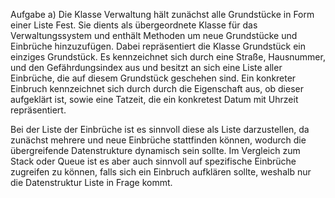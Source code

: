 Aufgabe a)
Die Klasse Verwaltung hält zunächst alle Grundstücke in Form einer Liste Fest.
Sie dients als übergeordnete Klasse für das Verwaltungssystem und enthält Methoden um neue Grundstücke und Einbrüche hinzuzufügen. Dabei repräsentiert die Klasse Grundstück ein einziges Grundstück. Es kennzeichnet sich durch eine Straße, Hausnummer, und den Gefährdungsindex aus und besitzt an sich eine Liste aller Einbrüche, die auf diesem Grundstück geschehen sind. Ein konkreter Einbruch kennzeichnet sich durch durch die Eigenschaft aus, ob dieser aufgeklärt ist, sowie eine Tatzeit, die ein konkretest Datum mit Uhrzeit repräsentiert.

Bei der Liste der Einbrüche ist es sinnvoll diese als Liste darzustellen, da zunächst mehrere und neue Einbrüche stattfinden können, wodurch die übergreifende Datenstrukture dynamisch sein sollte.
Im Vergleich zum Stack oder Queue ist es aber auch sinnvoll auf spezifische Einbrüche zugreifen zu können, falls sich ein Einbruch aufklären sollte, weshalb nur die Datenstruktur Liste in Frage kommt.